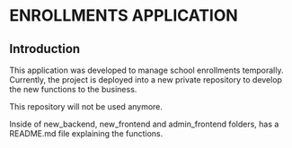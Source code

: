 # ENROLLMENTS APPLICATION

## Introduction

This application was developed to manage school enrollments temporally. Currently, the project is deployed into a new private repository to develop the new functions to the business.

This repository will not be used anymore.

Inside of new_backend, new_frontend and admin_frontend folders, has a README.md file explaining the functions.
